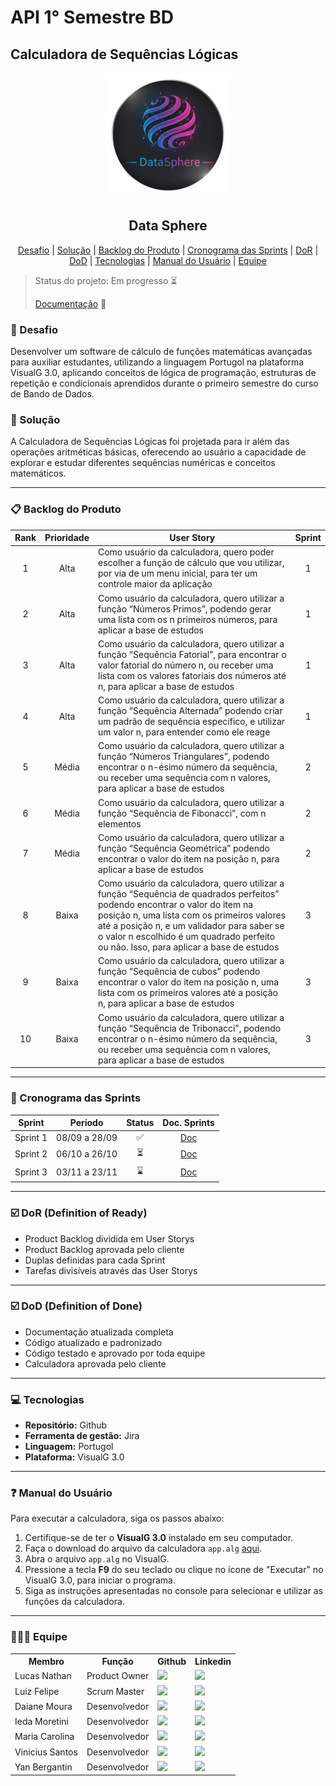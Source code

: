 # API 1° Semestre BD
## Calculadora de Sequências Lógicas 
<p align="center">
  <img src="Documentos/img/Logo_DataSphere.png" width="200"/>
  <h2 align="center"> Data Sphere </h2>
</p>

<p align="center">
    <a href ="#desafio"> Desafio</a> |
    <a href ="#solução"> Solução</a> |
    <a href ="#backlog"> Backlog do Produto</a> |   
    <a href ="#sprints"> Cronograma das Sprints</a> |
    <a href ="#dor"> DoR</a> |
    <a href ="#dod"> DoD</a> |
    <a href ="#tecnologias"> Tecnologias</a> |
    <a href ="#manual"> Manual do Usuário</a> |
    <a href ="#equipe"> Equipe</a>
</p>

> Status do projeto: Em progresso ⏳
> 
> [Documentação](Documentos) 📑

### 🚀 Desafio <a id="desafio"></a>

Desenvolver um software de cálculo de funções matemáticas avançadas para auxiliar estudantes, utilizando a linguagem Portugol na plataforma VisualG 3.0, aplicando conceitos de lógica de programação, estruturas de repetição e condicionais aprendidos durante o primeiro semestre do curso de Bando de Dados.

### 🚀 Solução <a id="solução"></a>

A Calculadora de Sequências Lógicas foi projetada para ir além das operações aritméticas básicas, oferecendo ao usuário a capacidade de explorar e estudar diferentes sequências numéricas e conceitos matemáticos.

---

### 📋 Backlog do Produto <a id="backlog"></a>
Rank | Prioridade | User Story                                                                                                                                                                                                                                                                                                       | Sprint
:--: | :--------: | ---------------------------------------------------------------------------------------------------------------------------------------------------------------------------------------------------------------------------------------------------------------------------------------------------------------- | :----:
   1 |    Alta    | Como usuário da calculadora, quero poder escolher a função de cálculo que vou utilizar, por via de um menu inicial, para ter um controle maior da aplicação                                                                                                                                                      |   1
   2 |    Alta    | Como usuário da calculadora, quero utilizar a função “Números Primos”, podendo gerar uma lista com os n  primeiros números, para aplicar a base de estudos                                                                                                                                                       |   1
   3 |    Alta    | Como usuário da calculadora, quero utilizar a função “Sequência Fatorial”, para encontrar o valor fatorial do número n, ou receber uma lista com os valores fatoriais dos números até n, para aplicar a base de estudos                                                                                          |   1
   4 |    Alta    | Como usuário da calculadora, quero utilizar a função “Sequência Alternada” podendo criar um padrão de sequência específico, e utilizar um valor n, para entender como ele reage                                                                                                                                  |   1
   5 |    Média   | Como usuário da calculadora, quero utilizar a função “Números Triangulares”, podendo encontrar o n-ésimo número da sequência, ou receber uma sequência com n valores, para aplicar a base de estudos                                                                                                             |   2
   6 |    Média   | Como usuário da calculadora, quero utilizar a função “Sequência de Fibonacci”, com n elementos                                                                                                                                                                                                                   |   2
   7 |    Média   | Como usuário da calculadora, quero utilizar a função “Sequência Geométrica” podendo encontrar o valor do item na posição n, para aplicar a base de estudos                                                                                                                                                       |   2
   8 |    Baixa   | Como usuário da calculadora, quero utilizar a função “Sequência de quadrados perfeitos” podendo encontrar o valor do item na posição n, uma lista com os primeiros valores até a posição n, e um validador para saber se o valor n escolhido é um quadrado perfeito ou não. Isso, para aplicar a base de estudos |   3
   9 |    Baixa   | Como usuário da calculadora, quero utilizar a função “Sequência de cubos” podendo encontrar o valor do item na posição n, uma lista com os primeiros valores até a posição n, para aplicar a base de estudos                                                                                                     |   3
  10 |    Baixa   | Como usuário da calculadora, quero utilizar a função “Sequência de Tribonacci”, podendo encontrar o n-ésimo número da sequência, ou receber uma sequência com n valores, para aplicar a base de estudos                                                                                                          |   3

---

### 📆 Cronograma das Sprints <a id="sprints"></a>

|  Sprint  |    Período    | Status | Doc. Sprints | 
| :------: | :-----------: | :----: | :----------: |
| Sprint 1 | 08/09 a 28/09 |   ✅  |    [Doc](Documentos/Sprints/Backlog_Sprint_1.md)   |
| Sprint 2 | 06/10 a 26/10 |   ⏳   |    [Doc](Documentos/Sprints/Backlog_Sprint_2.md)   |
| Sprint 3 | 03/11 a 23/11 |   ⌛   |    [Doc](Documentos/Sprints/Backlog_Sprint_3.md)   |

---

### ☑️ DoR (Definition of Ready) <a id="dor"></a>

- Product Backlog dividida em User Storys
- Product Backlog aprovada pelo cliente
- Duplas definidas para cada Sprint
- Tarefas divisíveis através das User Storys

---

### ☑️ DoD (Definition of Done) <a id="dod"></a>

- Documentação atualizada completa
- Código atualizado e padronizado
- Código testado e aprovado por toda equipe
- Calculadora aprovada pelo cliente

---

### 💻 Tecnologias <a id="tecnologias"></a>

-   **Repositório:** Github
-   **Ferramenta de gestão:** Jira
-   **Linguagem:** Portugol
-   **Plataforma:** VisualG 3.0

---

### ❓ Manual do Usuário <a id="manual"></a>

Para executar a calculadora, siga os passos abaixo:

1.  Certifique-se de ter o **VisualG 3.0** instalado em seu computador.
2.  Faça o download do arquivo da calculadora `app.alg` [aqui](APP.ALG).
3.  Abra o arquivo `app.alg` no VisualG.
4.  Pressione a tecla **F9** do seu teclado ou clique no ícone de "Executar" no VisualG 3.0, para iniciar o programa.
5.  Siga as instruções apresentadas no console para selecionar e utilizar as funções da calculadora.

---

### 🧑‍🤝‍🧑 Equipe <a id="equipe"></a>

<div align="center">
  <table>
    <tr>
      <th>Membro</th>
      <th>Função</th>
      <th>Github</th>
      <th>Linkedin</th>
    </tr>
    <tr>
      <td>Lucas Nathan</td>
      <td>Product Owner</td>
      <td><a href="https://github.com/Consolucas"><img src="https://img.shields.io/badge/GitHub-100000?style=for-the-badge&logo=github&logoColor=white"></a></td>
      <td><a href="https://www.linkedin.com/in/lucasconsolo/"><img src="https://img.shields.io/badge/LinkedIn-0077B5?style=for-the-badge&logo=linkedin&logoColor=white"></a></td>
    </tr>
    <tr>
      <td>Luiz Felipe</td>
      <td>Scrum Master</td>
      <td><a href="luiz-andrade1"><img src="https://img.shields.io/badge/GitHub-100000?style=for-the-badge&logo=github&logoColor=white"></a></td>
      <td><a href="www.linkedin.com/in/luiz-felipe-queirós"><img src="https://img.shields.io/badge/LinkedIn-0077B5?style=for-the-badge&logo=linkedin&logoColor=white"></a></td>
    </tr>
    <tr>
      <td>Daiane Moura</td>
      <td>Desenvolvedor</td>
      <td><a href="https://github.com/mouradaiane"><img src="https://img.shields.io/badge/GitHub-100000?style=for-the-badge&logo=github&logoColor=white"></a></td>
      <td><a href="https://www.linkedin.com/in/daiane-moura-189987106/"><img src="https://img.shields.io/badge/LinkedIn-0077B5?style=for-the-badge&logo=linkedin&logoColor=white"></a></td>
    </tr>
    <tr>
      <td>Ieda Moretini</td>
      <td>Desenvolvedor</td>
      <td><a href="https://github.com/imoretini"><img src="https://img.shields.io/badge/GitHub-100000?style=for-the-badge&logo=github&logoColor=white"></a></td>
      <td><a href="https://www.linkedin.com/in/imoretini/?utm_source=share&utm_campaign=share_via&utm_content=profile&utm_medium=ios_app"><img src="https://img.shields.io/badge/LinkedIn-0077B5?style=for-the-badge&logo=linkedin&logoColor=white"></a></td>
    </tr>
    <tr>
      <td>Maria Carolina</td>
      <td>Desenvolvedor</td>
      <td><a href="https://github.com/mcarolinamedeiros"><img src="https://img.shields.io/badge/GitHub-100000?style=for-the-badge&logo=github&logoColor=white"></a></td>
      <td><a href="https://br.linkedin.com/in/mcarolinamedeiros"><img src="https://img.shields.io/badge/LinkedIn-0077B5?style=for-the-badge&logo=linkedin&logoColor=white"></a></td>
    </tr>
    <tr>
      <td>Vinicius Santos</td>
      <td>Desenvolvedor</td>
      <td><a href="https://github.com/vncssd"><img src="https://img.shields.io/badge/GitHub-100000?style=for-the-badge&logo=github&logoColor=white"></a></td>
      <td><a href="https://www.linkedin.com/in/vncssd?utm_source=share&utm_campaign=share_via&utm_content=profile&utm_medium=android_app"><img src="https://img.shields.io/badge/LinkedIn-0077B5?style=for-the-badge&logo=linkedin&logoColor=white"></a></td>
    </tr>
    <tr>
      <td>Yan Bergantin</td>
      <td>Desenvolvedor</td>
      <td><a href="https://github.com/YanBergantin"><img src="https://img.shields.io/badge/GitHub-100000?style=for-the-badge&logo=github&logoColor=white"></a></td>
      <td><a href="https://www.linkedin.com/in/yan-vitor-siqueira-bergantin-5b4a431a1/"><img src="https://img.shields.io/badge/LinkedIn-0077B5?style=for-the-badge&logo=linkedin&logoColor=white"></a></td>
    </tr>
  </table>
</div>
